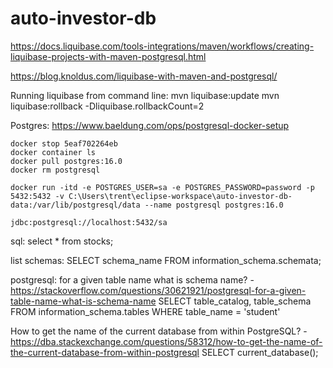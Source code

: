 # auto-investor-db

https://docs.liquibase.com/tools-integrations/maven/workflows/creating-liquibase-projects-with-maven-postgresql.html

https://blog.knoldus.com/liquibase-with-maven-and-postgresql/

Running liquibase from command line:
	mvn liquibase:update
	mvn liquibase:rollback -Dliquibase.rollbackCount=2


Postgres:
	https://www.baeldung.com/ops/postgresql-docker-setup
	
	docker stop 5eaf702264eb
	docker container ls
	docker pull postgres:16.0
	docker rm postgresql
	
	docker run -itd -e POSTGRES_USER=sa -e POSTGRES_PASSWORD=password -p 5432:5432 -v C:\Users\trent\eclipse-workspace\auto-investor-db-data:/var/lib/postgresql/data --name postgresql postgres:16.0
	
	jdbc:postgresql://localhost:5432/sa
	


sql:
	select * from stocks;	
	
list schemas:
	SELECT schema_name
	FROM information_schema.schemata;
	
postgresql: for a given table name what is schema name? - https://stackoverflow.com/questions/30621921/postgresql-for-a-given-table-name-what-is-schema-name
	SELECT table_catalog, table_schema 
	FROM   information_schema.tables 
	WHERE  table_name = 'student'
	
How to get the name of the current database from within PostgreSQL? - https://dba.stackexchange.com/questions/58312/how-to-get-the-name-of-the-current-database-from-within-postgresql
	SELECT current_database();
	